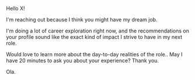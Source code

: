 Hello X!

I'm reaching out because I think you might have my dream job.

I'm doing a lot of career exploration right now, and the recommendations on your profile sound like the exact kind of impact I strive to have in my next role.

Would love to learn more about the day-to-day realities of the role.. May I have 20 minutes to ask you about your experience? Thank you.

Ola.
